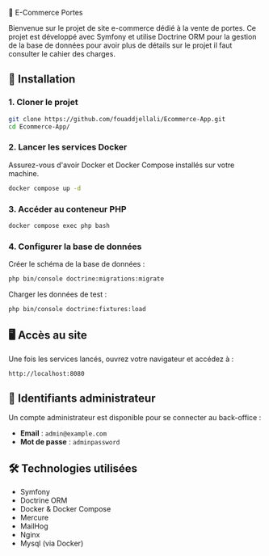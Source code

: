📌 E-Commerce Portes

Bienvenue sur le projet de site e-commerce dédié à la vente de portes. Ce projet est développé avec Symfony et utilise Doctrine ORM pour la gestion de la base de données pour avoir plus de détails sur le projet il faut consulter le cahier des charges.

## 🚀 Installation

### 1. Cloner le projet
```bash
git clone https://github.com/fouaddjellali/Ecommerce-App.git
cd Ecommerce-App/
```

### 2. Lancer les services Docker
Assurez-vous d'avoir Docker et Docker Compose installés sur votre machine.
```bash
docker compose up -d
```

### 3. Accéder au conteneur PHP
```bash
docker compose exec php bash
```

### 4. Configurer la base de données
Créer le schéma de la base de données :
```bash
php bin/console doctrine:migrations:migrate
```

Charger les données de test :
```bash
php bin/console doctrine:fixtures:load
```

## 🖥️ Accès au site
Une fois les services lancés, ouvrez votre navigateur et accédez à :
```
http://localhost:8080
```
## 🔑 Identifiants administrateur
Un compte administrateur est disponible pour se connecter au back-office :
- **Email** : `admin@example.com`
- **Mot de passe** : `adminpassword`

## 🛠 Technologies utilisées
- Symfony
- Doctrine ORM
- Docker & Docker Compose
- Mercure
- MailHog
- Nginx
- Mysql (via Docker)
